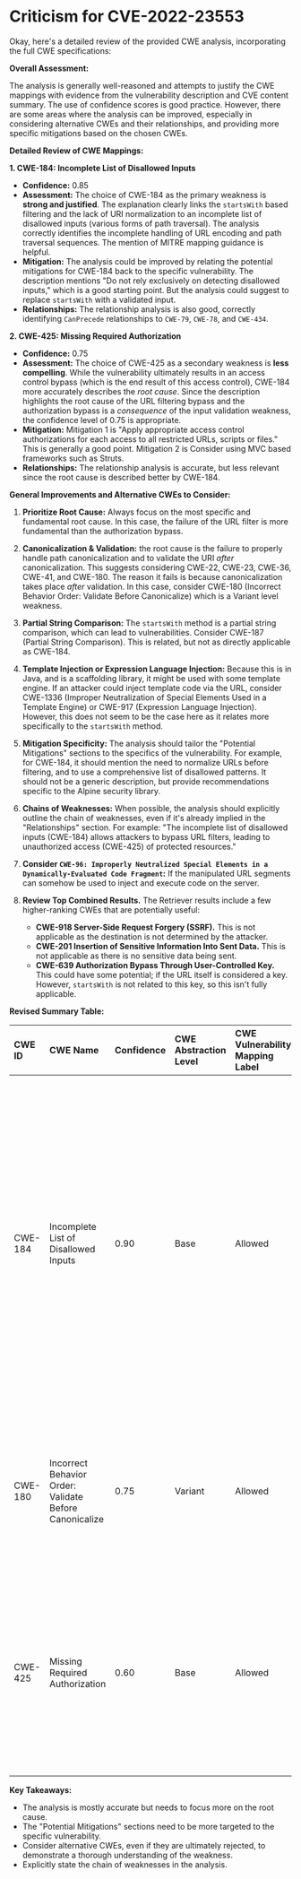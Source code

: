 # Criticism for CVE-2022-23553

Okay, here's a detailed review of the provided CWE analysis, incorporating the full CWE specifications:

**Overall Assessment:**

The analysis is generally well-reasoned and attempts to justify the CWE mappings with evidence from the vulnerability description and CVE content summary. The use of confidence scores is good practice. However, there are some areas where the analysis can be improved, especially in considering alternative CWEs and their relationships, and providing more specific mitigations based on the chosen CWEs.

**Detailed Review of CWE Mappings:**

**1. CWE-184: Incomplete List of Disallowed Inputs**

*   **Confidence:** 0.85
*   **Assessment:** The choice of CWE-184 as the primary weakness is **strong and justified**. The explanation clearly links the `startsWith` based filtering and the lack of URI normalization to an incomplete list of disallowed inputs (various forms of path traversal). The analysis correctly identifies the incomplete handling of URL encoding and path traversal sequences. The mention of MITRE mapping guidance is helpful.
*   **Mitigation:** The analysis could be improved by relating the potential mitigations for CWE-184 back to the specific vulnerability. The description mentions "Do not rely exclusively on detecting disallowed inputs," which is a good starting point. But the analysis could suggest to replace `startsWith` with a validated input.
*   **Relationships:** The relationship analysis is also good, correctly identifying `CanPrecede` relationships to `CWE-79`, `CWE-78`, and `CWE-434`.

**2. CWE-425: Missing Required Authorization**

*   **Confidence:** 0.75
*   **Assessment:** The choice of CWE-425 as a secondary weakness is **less compelling**. While the vulnerability ultimately results in an access control bypass (which is the end result of this access control), CWE-184 more accurately describes the *root cause*. Since the description highlights the root cause of the URL filtering bypass and the authorization bypass is a *consequence* of the input validation weakness, the confidence level of 0.75 is appropriate.
*   **Mitigation:** Mitigation 1 is "Apply appropriate access control authorizations for each access to all restricted URLs, scripts or files." This is generally a good point. Mitigation 2 is Consider using MVC based frameworks such as Struts.
*   **Relationships:** The relationship analysis is accurate, but less relevant since the root cause is described better by CWE-184.

**General Improvements and Alternative CWEs to Consider:**

1.  **Prioritize Root Cause:** Always focus on the most specific and fundamental root cause. In this case, the failure of the URL filter is more fundamental than the authorization bypass.

2.  **Canonicalization & Validation:** the root cause is the failure to properly handle path canonicalization and to validate the URI *after* canonicalization. This suggests considering CWE-22, CWE-23, CWE-36, CWE-41, and CWE-180. The reason it fails is because canonicalization takes place *after* validation. In this case, consider CWE-180 (Incorrect Behavior Order: Validate Before Canonicalize) which is a Variant level weakness.

3.  **Partial String Comparison:** The `startsWith` method is a partial string comparison, which can lead to vulnerabilities. Consider CWE-187 (Partial String Comparison). This is related, but not as directly applicable as CWE-184.

4.  **Template Injection or Expression Language Injection:** Because this is in Java, and is a scaffolding library, it might be used with some template engine. If an attacker could inject template code via the URL, consider CWE-1336 (Improper Neutralization of Special Elements Used in a Template Engine) or CWE-917 (Expression Language Injection). However, this does not seem to be the case here as it relates more specifically to the `startsWith` method.

5.  **Mitigation Specificity:** The analysis should tailor the "Potential Mitigations" sections to the specifics of the vulnerability. For example, for CWE-184, it should mention the need to normalize URLs before filtering, and to use a comprehensive list of disallowed patterns. It should not be a generic description, but provide recommendations specific to the Alpine security library.

6.  **Chains of Weaknesses:** When possible, the analysis should explicitly outline the chain of weaknesses, even if it's already implied in the "Relationships" section. For example: "The incomplete list of disallowed inputs (CWE-184) allows attackers to bypass URL filters, leading to unauthorized access (CWE-425) of protected resources."

7.  **Consider `CWE-96: Improperly Neutralized Special Elements in a Dynamically-Evaluated Code Fragment`:** If the manipulated URL segments can somehow be used to inject and execute code on the server.

8.  **Review Top Combined Results.** The Retriever results include a few higher-ranking CWEs that are potentially useful:
    *   **CWE-918 Server-Side Request Forgery (SSRF).** This is not applicable as the destination is not determined by the attacker.
    *   **CWE-201 Insertion of Sensitive Information Into Sent Data.** This is not applicable as there is no sensitive data being sent.
    *   **CWE-639 Authorization Bypass Through User-Controlled Key.** This could have some potential; if the URL itself is considered a key. However, `startsWith` is not related to this key, so this isn't fully applicable.

**Revised Summary Table:**

| CWE ID    | CWE Name                                                   | Confidence | CWE Abstraction Level | CWE Vulnerability Mapping Label | CWE-Vulnerability Mapping Notes                                                                                                                                                                                                                                                                                                                                                                                                                                                                                       |
| :-------- | :--------------------------------------------------------- | :--------- | :-------------------- | :------------------------------ | :------------------------------------------------------------------------------------------------------------------------------------------------------------------------------------------------------------------------------------------------------------------------------------------------------------------------------------------------------------------------------------------------------------------------------------------------------------------------------------------------------------------------------ |
| CWE-184   | Incomplete List of Disallowed Inputs                    | 0.90       | Base                  | Allowed                      | The product implements a protection mechanism that relies on a list of inputs (or properties of inputs) that are not allowed by policy or otherwise require other action to neutralize before additional processing takes place, but the list is incomplete. The `startsWith` method does not properly account for path traversal sequences.                                                                                                                                                              |
| CWE-180  | Incorrect Behavior Order: Validate Before Canonicalize          | 0.75       | Variant                 | Allowed                  | The product uses `startsWith` before normalizing the URL, making it possible to bypass the validation by using special characters to modify the URL. 
| CWE-425   | Missing Required Authorization                             | 0.60       | Base                  | Allowed                      | The URL access filter bypass ultimately leads to a failure in authorization, as restricted resources become accessible. However, this is a *consequence* of the input validation issue, not the root cause.                                                                                                                                                                                                                                                                                          |

**Key Takeaways:**

*   The analysis is mostly accurate but needs to focus more on the root cause.
*   The "Potential Mitigations" sections need to be more targeted to the specific vulnerability.
*   Consider alternative CWEs, even if they are ultimately rejected, to demonstrate a thorough understanding of the weakness.
*   Explicitly state the chain of weaknesses in the analysis.